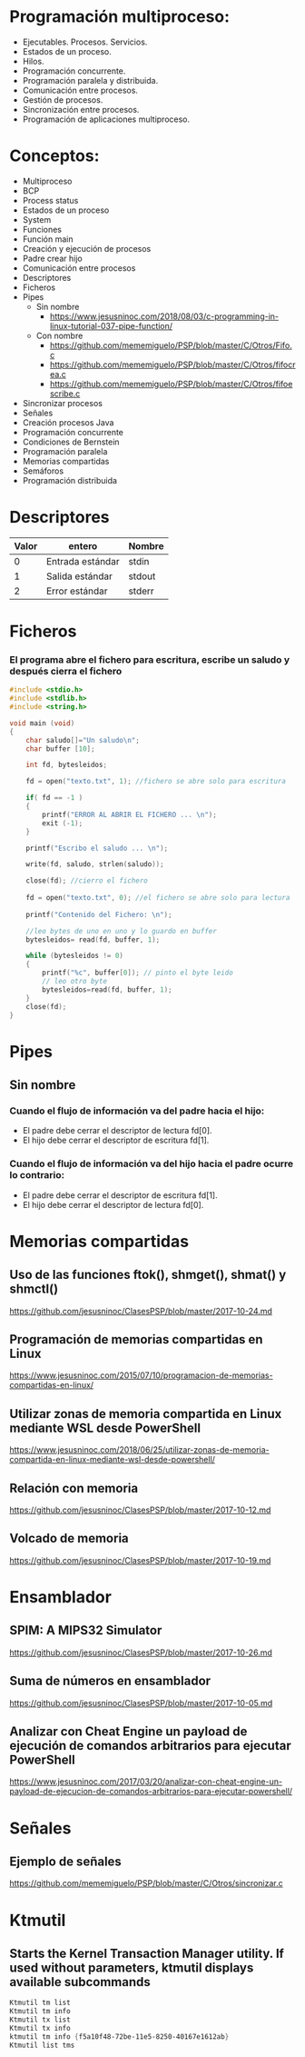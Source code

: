 # Programación multiproceso:
 -	Ejecutables. Procesos. Servicios.
 -	Estados de un proceso.
 -	Hilos.
 -	Programación concurrente.
 -	Programación paralela y distribuida.
 -	Comunicación entre procesos.
 -	Gestión de procesos.
 -	Sincronización entre procesos.
 -	Programación de aplicaciones multiproceso.

# Conceptos:
 - Multiproceso
 - BCP
 - Process status
 - Estados de un proceso
 - System
 - Funciones
 - Función main
 - Creación y ejecución de procesos
 - Padre crear hijo
 - Comunicación entre procesos
 - Descriptores
 - Ficheros
 - Pipes
   - Sin nombre
     - https://www.jesusninoc.com/2018/08/03/c-programming-in-linux-tutorial-037-pipe-function/
   - Con nombre
     - https://github.com/mememiguelo/PSP/blob/master/C/Otros/Fifo.c
     - https://github.com/mememiguelo/PSP/blob/master/C/Otros/fifocrea.c
     - https://github.com/mememiguelo/PSP/blob/master/C/Otros/fifoescribe.c
 - Sincronizar procesos
 - Señales
 - Creación procesos Java
 - Programación concurrente
 - Condiciones de Bernstein
 - Programación paralela
 - Memorias compartidas
 - Semáforos
 - Programación distribuida
 
# Descriptores
|Valor|entero|Nombre
|---|---|---
|0|Entrada estándar|stdin
|1|Salida estándar|stdout
|2|Error estándar|stderr

# Ficheros
### El programa abre el fichero para escritura, escribe un saludo y después cierra el fichero
```C
#include <stdio.h>
#include <stdlib.h>
#include <string.h>

void main (void)
{
	char saludo[]="Un saludo\n";
	char buffer [10];

	int fd, bytesleidos;

	fd = open("texto.txt", 1); //fichero se abre solo para escritura

	if( fd == -1 )
	{
		printf("ERROR AL ABRIR EL FICHERO ... \n");
		exit (-1);
	}

	printf("Escribo el saludo ... \n");

	write(fd, saludo, strlen(saludo));

	close(fd); //cierro el fichero
	
	fd = open("texto.txt", 0); //el fichero se abre solo para lectura
	
	printf("Contenido del Fichero: \n");

	//leo bytes de uno en uno y lo guardo en buffer
	bytesleidos= read(fd, buffer, 1);

	while (bytesleidos != 0) 
	{
		printf("%c", buffer[0]); // pinto el byte leido
		// leo otro byte
		bytesleidos=read(fd, buffer, 1);
	}
	close(fd);
}
```

# Pipes
## Sin nombre
### Cuando el flujo de información va del padre hacia el hijo:
- El padre debe cerrar el descriptor de lectura fd[0].
- El hijo debe cerrar el descriptor de escritura fd[1].
### Cuando el flujo de información va del hijo hacia el padre ocurre lo contrario:
- El padre debe cerrar el descriptor de escritura fd[1].
- El hijo debe cerrar el descriptor de lectura fd[0].

# Memorias compartidas
## Uso de las funciones ftok(), shmget(), shmat() y shmctl()
https://github.com/jesusninoc/ClasesPSP/blob/master/2017-10-24.md

## Programación de memorias compartidas en Linux
https://www.jesusninoc.com/2015/07/10/programacion-de-memorias-compartidas-en-linux/

## Utilizar zonas de memoria compartida en Linux mediante WSL desde PowerShell
https://www.jesusninoc.com/2018/06/25/utilizar-zonas-de-memoria-compartida-en-linux-mediante-wsl-desde-powershell/

## Relación con memoria
https://github.com/jesusninoc/ClasesPSP/blob/master/2017-10-12.md

## Volcado de memoria
https://github.com/jesusninoc/ClasesPSP/blob/master/2017-10-19.md

# Ensamblador
## SPIM: A MIPS32 Simulator
https://github.com/jesusninoc/ClasesPSP/blob/master/2017-10-26.md

## Suma de números en ensamblador
https://github.com/jesusninoc/ClasesPSP/blob/master/2017-10-05.md

## Analizar con Cheat Engine un payload de ejecución de comandos arbitrarios para ejecutar PowerShell
https://www.jesusninoc.com/2017/03/20/analizar-con-cheat-engine-un-payload-de-ejecucion-de-comandos-arbitrarios-para-ejecutar-powershell/

# Señales
 
## Ejemplo de señales
https://github.com/mememiguelo/PSP/blob/master/C/Otros/sincronizar.c

# Ktmutil
## Starts the Kernel Transaction Manager utility. If used without parameters, ktmutil displays available subcommands
```PowerShell
Ktmutil tm list
Ktmutil tm info
Ktmutil tx list
Ktmutil tx info
ktmutil tm info {f5a10f48-72be-11e5-8250-40167e1612ab}
Ktmutil list tms
```

